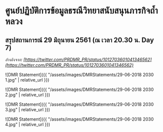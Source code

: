 ---
---

# ศูนย์ปฏิบัติการข้อมูลธรณีวิทยาสนับสนุนภารกิจถ้ำหลวง

## สรุปสถานการณ์ 29 มิถุนายน 2561 (ณ เวลา 20.30 น. Day 7)

_อ้างอิงจาก: [https://twitter.com/PRDMR_PR/status/1012703601041346562](https://twitter.com/PRDMR_PR/status/1012703601041346562)_

![DMR Statement]({{ "/assets/images/DMRStatements/29-06-2018 2030 1.jpg" | relative_url }})

![DMR Statement]({{ "/assets/images/DMRStatements/29-06-2018 2030 2.jpg" | relative_url }})

![DMR Statement]({{ "/assets/images/DMRStatements/29-06-2018 2030 3.jpg" | relative_url }})

![DMR Statement]({{ "/assets/images/DMRStatements/29-06-2018 2030 4.jpg" | relative_url }})
